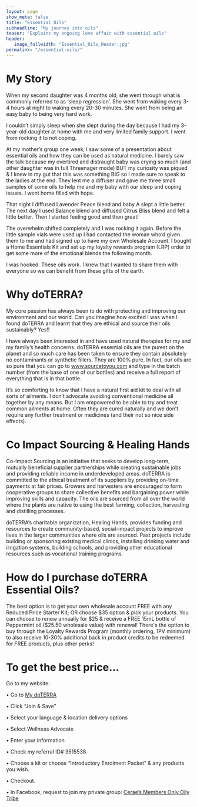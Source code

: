 ```yaml
---
layout: page
show_meta: false
title: "Essential Oils"
subheadline: "My journey into oils"
teaser: "Explains my ongoing love affair with essential oils"
header:
   image_fullwidth: "Essential_Oils_Header.jpg"
permalink: "/essential-oils/"
---
```


# My Story
When my second daughter was 4 months old, she went through what is commonly referred to as ‘sleep regression’. She went from waking every 3-4 hours at night to waking every 20-30 minutes. She went from being an easy baby to being very hard work. 

I couldn’t simply sleep when she slept during the day because I had my 3-year-old daughter at home with me and very limited family support. I went from rocking it to not coping. 

At my mother’s group one week, I saw some of a presentation about essential oils and how they can be used as natural medicine. I barely saw the talk because my overtired and distraught baby was crying so much (and other daughter was in full Threenager mode) BUT my curiosity was piqued & I knew in my gut that this was something BIG so I made sure to speak to the ladies at the end. They lent me a diffuser and gave me three small samples of some oils to help me and my baby with our sleep and coping issues. I went home filled with hope. 
 
That night I diffused Lavender Peace blend and baby A slept a little better. The next day I used Balance blend and diffused Citrus Bliss blend and felt a little better. 
Then I started feeling good and then great! 

The overwhelm shifted completely and I was rocking it again. Before the little sample vials were used up I had contacted the woman who’d given them to me and had signed up to have my own Wholesale Account. I bought a Home Essentials Kit and set up my loyalty rewards program (LRP) order to get some more of the emotional blends the following month. 

I was hooked. 
These oils work. 
I knew that I wanted to share them with everyone so we can benefit from these gifts of the earth.
 
# Why doTERRA? 

My core passion has always been to do with protecting and improving our environment and our world. Can you imagine how excited I was when I found doTERRA and learnt that they are ethical and source their oils sustainably? Yes!! 

I have always been interested in and have used natural therapies for my and my family’s health concerns. doTERRA essential oils are the purest on the planet and so much care has been taken to ensure they contain absolutely no contaminants or synthetic fillers. They are 100% pure. In fact, our oils are so pure that you can go to <a href="http://www.sourcetoyou.com/" target="_blank">www.sourcetoyou.com</a>  and type in the batch number (from the base of one of our bottles) and receive a full report of everything that is in that bottle. 

It’s so comforting to know that I have a natural first aid kit to deal with all sorts of ailments. I don’t advocate avoiding conventional medicine all together by any means. But I am empowered to be able to try and treat common ailments at home. Often they are cured naturally and we don’t require any further treatment or medicines (and their not so nice side effects). 

# Co Impact Sourcing & Healing Hands 
Co-Impact Sourcing is an initiative that seeks to develop long-term, mutually beneficial supplier partnerships while creating sustainable jobs and providing reliable income in underdeveloped areas. doTERRA is committed to the ethical treatment of its suppliers by providing on-time payments at fair prices. Growers and harvesters are encouraged to form cooperative groups to share collective benefits and bargaining power while improving skills and capacity. The oils are sourced from all over the world where the plants are native to using the best farming, collection, harvesting and distilling processes. 

doTERRA’s charitable organization, Healing Hands, provides funding and resources to create community-based, social-impact projects to improve lives in the larger communities where oils are sourced. Past projects include building or sponsoring existing medical clinics, installing drinking water and irrigation systems, building schools, and providing other educational resources such as vocational training programs.

# How do I purchase doTERRA Essential Oils?
The best option is to get your own wholesale account FREE with any Reduced Price Starter Kit; OR choose $35 option & pick your products. 
You can choose to renew annually for $25 & receive a FREE 15mL bottle of Peppermint oil ($25.50 wholesale value) with renewal! 
There's the option to buy through the Loyalty Rewards Program (monthly ordering, 1PV minimum) to also receive 10-30% additional back in product credits to be redeemed for FREE products, plus other perks! 


# To get the best price… 

Go to my website:

•	Go to <a href="http://www.mydoterra.com/ceraemitchell" target="_blank">My doTERRA</a> 

•	Click “Join & Save”

•	Select your language & location delivery options

•	Select Wellness Advocate 

•	Enter your information

•	Check my referral ID# 3515538

•	Choose a kit or choose “Introductory Enrolment Packet” & any products you wish. 

•	Checkout.

•	In Facebook, request to join my private group: <a href="https://www.facebook.com/groups/150651335486570/" target="_blank">Cerae’s Members Only Oily Tribe</a> 
